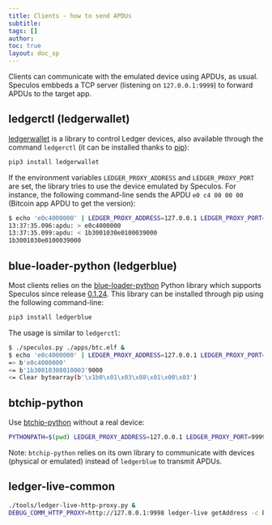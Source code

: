 ```yaml
---
title: Clients - how to send APDUs
subtitle:
tags: []
author:
toc: true
layout: doc_sp
---
```





Clients can communicate with the emulated device using APDUs, as usual. Speculos embbeds a TCP server (listening on `127.0.0.1:9999`) to forward APDUs to the target app.

## ledgerctl (ledgerwallet)

[ledgerwallet](https://github.com/LedgerHQ/ledgerctl) is a library to control Ledger devices, also available through the command `ledgerctl` (it can be installed thanks to [pip](https://pypi.org/project/ledgerwallet/)):

```sh
pip3 install ledgerwallet
```

If the environment variables `LEDGER_PROXY_ADDRESS` and `LEDGER_PROXY_PORT` are set, the library tries to use the device emulated by Speculos. For instance, the following command-line sends the APDU `e0 c4 00 00 00` (Bitcoin app APDU to get the version):

```sh
$ echo 'e0c4000000' | LEDGER_PROXY_ADDRESS=127.0.0.1 LEDGER_PROXY_PORT=9999 ledgerctl send -
13:37:35.096:apdu: > e0c4000000
13:37:35.099:apdu: < 1b3001030e0100039000
1b3001030e0100039000
```

## blue-loader-python (ledgerblue)

Most clients relies on the [blue-loader-python](https://github.com/LedgerHQ/blue-loader-python/) Python library which supports Speculos since release [0.1.24](https://pypi.org/project/ledgerblue/0.1.24/). This library can be installed through pip using the following command-line:

```sh
pip3 install ledgerblue
```

The usage is similar to `ledgerctl`:

```sh
$ ./speculos.py ./apps/btc.elf &
$ echo 'e0c4000000' | LEDGER_PROXY_ADDRESS=127.0.0.1 LEDGER_PROXY_PORT=9999 python3 -m ledgerblue.runScript --apdu
=> b'e0c4000000'
<= b'1b30010308010003'9000
<= Clear bytearray(b'\x1b0\x01\x03\x08\x01\x00\x03')
```

## btchip-python

Use [btchip-python](https://github.com/LedgerHQ/btchip-python) without a real device:

```sh
PYTHONPATH=$(pwd) LEDGER_PROXY_ADDRESS=127.0.0.1 LEDGER_PROXY_PORT=9999 python tests/testMultisigArmory.py
```

Note: `btchip-python` relies on its own library to communicate with devices (physical or emulated) instead of `ledgerblue` to transmit APDUs.

## ledger-live-common

```sh
./tools/ledger-live-http-proxy.py &
DEBUG_COMM_HTTP_PROXY=http://127.0.0.1:9998 ledger-live getAddress -c btc --path "m/49'/0'/0'/0/0" --derivationMode segwit
```
